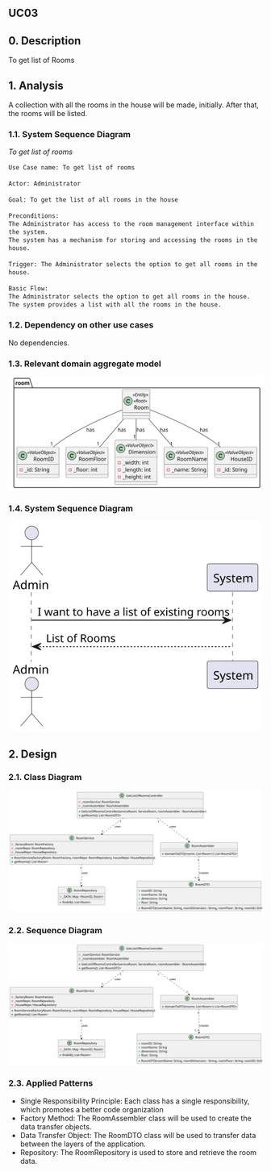 ## UC03 

## 0. Description

To get list of Rooms

## 1. Analysis
A collection with all the rooms in the house will be made, initially.
After that, the rooms will be listed.

### 1.1. System Sequence Diagram
_To get list of rooms_

    Use Case name: To get list of rooms

    Actor: Administrator 

    Goal: To get the list of all rooms in the house

    Preconditions:
    The Administrator has access to the room management interface within the system.
    The system has a mechanism for storing and accessing the rooms in the house.
    
    Trigger: The Administrator selects the option to get all rooms in the house.

    Basic Flow:
    The Administrator selects the option to get all rooms in the house.
    The system provides a list with all the rooms in the house.


### 1.2. Dependency on other use cases
No dependencies.

### 1.3. Relevant domain aggregate model

![Room](../../ooa/4.agreggateModels/Room_v1.svg)

### 1.4. System Sequence Diagram
![System Sequence Diagram](artifacts/uc03_SSD_v1.svg)

## 2. Design

### 2.1. Class Diagram
![ClassDiagram](artifacts/uc03_CD_v2.svg) 

### 2.2. Sequence Diagram
![SequenceDiagram](artifacts/uc03_SD_v2.svg)

### 2.3. Applied Patterns
- Single Responsibility Principle: Each class has a single responsibility, which promotes a better code organization
- Factory Method: The RoomAssembler class will be used to create the data transfer objects.
- Data Transfer Object: The RoomDTO class will be used to transfer data between the layers of the application.
- Repository: The RoomRepository is used to store and retrieve the room data.
